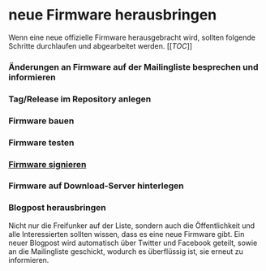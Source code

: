 # neue Firmware herausbringen
Wenn eine neue offizielle Firmware herausgebracht wird, sollten folgende Schritte durchlaufen und abgearbeitet werden.
[[_TOC_]]
### Änderungen an Firmware auf der Mailingliste besprechen und informieren
### Tag/Release im Repository anlegen
### Firmware bauen
### Firmware testen
### [Firmware signieren](Firmware-signieren)
### Firmware auf Download-Server hinterlegen
### Blogpost herausbringen
Nicht nur die Freifunker auf der Liste, sondern auch die Öffentlichkeit und alle Interessierten sollten wissen, dass es eine neue Firmware gibt. Ein neuer Blogpost wird automatisch über Twitter und Facebook geteilt, sowie an die Mailingliste geschickt, wodurch es überflüssig ist, sie erneut zu informieren.